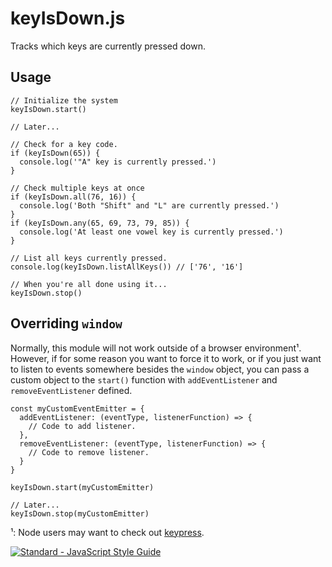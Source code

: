 # keyIsDown.js

Tracks which keys are currently pressed down.

## Usage

```
// Initialize the system
keyIsDown.start()

// Later...

// Check for a key code.
if (keyIsDown(65)) {
  console.log('"A" key is currently pressed.')
}

// Check multiple keys at once
if (keyIsDown.all(76, 16)) {
  console.log('Both "Shift" and "L" are currently pressed.')
}
if (keyIsDown.any(65, 69, 73, 79, 85)) {
  console.log('At least one vowel key is currently pressed.')
}

// List all keys currently pressed.
console.log(keyIsDown.listAllKeys()) // ['76', '16']

// When you're all done using it...
keyIsDown.stop()

```

## Overriding `window`
Normally, this module will not work outside of a browser environment¹. However, if for some reason you want to force it to work, or if you just want to listen to events somewhere besides the `window` object, you can pass a custom object to the `start()` function with `addEventListener` and `removeEventListener` defined.

```
const myCustomEventEmitter = {
  addEventListener: (eventType, listenerFunction) => {
    // Code to add listener.
  },
  removeEventListener: (eventType, listenerFunction) => {
    // Code to remove listener.
  }
}

keyIsDown.start(myCustomEmitter)

// Later...
keyIsDown.stop(myCustomEmitter)
```

¹: Node users may want to check out [keypress](https://www.npmjs.com/package/keypress).

[![Standard - JavaScript Style Guide](https://cdn.rawgit.com/feross/standard/master/badge.svg)](https://github.com/feross/standard)
